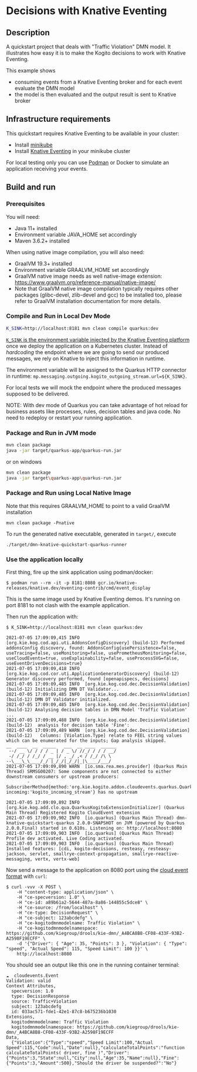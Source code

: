 # Decisions with Knative Eventing

## Description

A quickstart project that deals with "Traffic Violation" DMN model. It illustrates how easy it is to make the Kogito decisions to work with Knative
Eventing.

This example shows

* consuming events from a Knative Eventing broker and for each event evaluate the DMN model
* the model is then evaluated and the output result is sent to Knative broker

## Infrastructure requirements

This quickstart requires Knative Eventing to be available in your cluster:

* Install [minikube](https://kubernetes.io/docs/tasks/tools/install-minikube/)
* Install [Knative Eventing](https://knative.dev/docs/install/) in your minikube cluster

For local testing only you can use [Podman](https://podman.io/getting-started/installation.html) or Docker to simulate an application receiving your
events.

## Build and run

### Prerequisites

You will need:

- Java 11+ installed
- Environment variable JAVA_HOME set accordingly
- Maven 3.6.2+ installed

When using native image compilation, you will also need:

- GraalVM 19.3+ installed
- Environment variable GRAALVM_HOME set accordingly
- GraalVM native image needs as well native-image extension: https://www.graalvm.org/reference-manual/native-image/
- Note that GraalVM native image compilation typically requires other packages (glibc-devel, zlib-devel and gcc) to be installed too, please refer to
  GraalVM installation documentation for more details.

### Compile and Run in Local Dev Mode

```sh
K_SINK=http://localhost:8181 mvn clean compile quarkus:dev
```

[`K_SINK` is the environment variable injected by the Knative Eventing platform](https://knative.dev/docs/eventing/samples/sinkbinding/#create-our-sinkbinding)
once we deploy the application on a Kubernetes cluster. Instead of _hardcoding_ the endpoint where we are going to send our produced messages, we rely
on Knative to inject this information in runtime.

The environment variable will be assigned to the Quarkus HTTP connector in runtime: `mp.messaging.outgoing.kogito_outgoing_stream.url=${K_SINK}`.

For local tests we will mock the endpoint where the produced messages supposed to be delivered.

NOTE: With dev mode of Quarkus you can take advantage of hot reload for business assets like processes, rules, decision tables and java code. No need
to redeploy or restart your running application.

### Package and Run in JVM mode

```sh
mvn clean package
java -jar target/quarkus-app/quarkus-run.jar
```

or on windows

```sh
mvn clean package
java -jar target\quarkus-app\quarkus-run.jar
```

### Package and Run using Local Native Image

Note that this requires GRAALVM_HOME to point to a valid GraalVM installation

```
mvn clean package -Pnative
```

To run the generated native executable, generated in `target/`, execute

```
./target/dmn-knative-quickstart-quarkus-runner
```

### Use the application locally

First thing, fire up the sink application using podman/docker:

```shell script
$ podman run --rm -it -p 8181:8080 gcr.io/knative-releases/knative.dev/eventing-contrib/cmd/event_display
```

This is the same image used by Knative Eventing demos. It's running on port 8181 to not clash with the example application.

Then run the application with:

```shell script
$ K_SINK=http://localhost:8181 mvn clean quarkus:dev

2021-07-05 17:09:09,415 INFO  [org.kie.kog.cod.api.uti.AddonsConfigDiscovery] (build-12) Performed addonsConfig discovery, found: AddonsConfig{usePersistence=false, useTracing=false, useMonitoring=false, usePrometheusMonitoring=false, useCloudEvents=true, useExplainability=false, useProcessSVG=false, useEventDrivenDecisions=true}
2021-07-05 17:09:09,418 INFO  [org.kie.kog.cod.cor.uti.ApplicationGeneratorDiscovery] (build-12) Generator discovery performed, found [openapispecs, decisions]
2021-07-05 17:09:09,485 INFO  [org.kie.kog.cod.dec.DecisionValidation] (build-12) Initializing DMN DT Validator...
2021-07-05 17:09:09,485 INFO  [org.kie.kog.cod.dec.DecisionValidation] (build-12) DMN DT Validator initialized.
2021-07-05 17:09:09,485 INFO  [org.kie.kog.cod.dec.DecisionValidation] (build-12) Analysing decision tables in DMN Model 'Traffic Violation' ...
2021-07-05 17:09:09,488 INFO  [org.kie.kog.cod.dec.DecisionValidation] (build-12)  analysis for decision table 'Fine':
2021-07-05 17:09:09,489 WARN  [org.kie.kog.cod.dec.DecisionValidation] (build-12)   Columns: [Violation.Type] relate to FEEL string values which can be enumerated for the inputs; Gap analysis skipped.
__  ____  __  _____   ___  __ ____  ______ 
 --/ __ \/ / / / _ | / _ \/ //_/ / / / __/ 
 -/ /_/ / /_/ / __ |/ , _/ ,< / /_/ /\ \   
--\___\_\____/_/ |_/_/|_/_/|_|\____/___/   
2021-07-05 17:09:09,890 WARN  [io.sma.rea.mes.provider] (Quarkus Main Thread) SRMSG00207: Some components are not connected to either downstream consumers or upstream producers:
        - SubscriberMethod{method:'org.kie.kogito.addon.cloudevents.quarkus.QuarkusCloudEventPublisher#onEvent', incoming:'kogito_incoming_stream'} has no upstream

2021-07-05 17:09:09,892 INFO  [org.kie.kog.add.clo.qua.QuarkusKogitoExtensionInitializer] (Quarkus Main Thread) Registered Kogito CloudEvent extension
2021-07-05 17:09:09,902 INFO  [io.quarkus] (Quarkus Main Thread) dmn-knative-quickstart-quarkus 2.0.0-SNAPSHOT on JVM (powered by Quarkus 2.0.0.Final) started in 0.610s. Listening on: http://localhost:8080
2021-07-05 17:09:09,903 INFO  [io.quarkus] (Quarkus Main Thread) Profile dev activated. Live Coding activated.
2021-07-05 17:09:09,903 INFO  [io.quarkus] (Quarkus Main Thread) Installed features: [cdi, kogito-decisions, resteasy, resteasy-jackson, servlet, smallrye-context-propagation, smallrye-reactive-messaging, vertx, vertx-web]
``` 

Now send a message to the application on 8080 port using the [cloud event format](https://github.com/cloudevents/spec) with `curl`:

```shell script
$ curl -vvv -X POST \
    -H "content-type: application/json" \
    -H "ce-specversion: 1.0" \
    -H "ce-id: a89b61a2-5644-487a-8a86-144855c5dce8" \
    -H "ce-source: /from/localhost" \
    -H "ce-type: DecisionRequest" \
    -H "ce-subject: 123abcdefg" \
    -H "ce-kogitodmnmodelname: Traffic Violation" \
    -H "ce-kogitodmnmodelnamespace: https://github.com/kiegroup/drools/kie-dmn/_A4BCA8B8-CF08-433F-93B2-A2598F19ECFF" \
    -d '{"Driver": { "Age": 35, "Points": 3 }, "Violation": { "Type": "speed", "Actual Speed": 115, "Speed Limit": 100 }}' \
    http://localhost:8080
```

You should see an output like this one in the running container terminal:

```shell script
☁️  cloudevents.Event
Validation: valid
Context Attributes,
  specversion: 1.0
  type: DecisionResponse
  source: Traffic+Violation
  subject: 123abcdefg
  id: 033ac571-fde1-42e1-87c8-b675236b1030
Extensions,
  kogitodmnmodelname: Traffic Violation
  kogitodmnmodelnamespace: https://github.com/kiegroup/drools/kie-dmn/_A4BCA8B8-CF08-433F-93B2-A2598F19ECFF
Data,
  {"Violation":{"Type":"speed","Speed Limit":100,"Actual Speed":115,"Code":null,"Date":null},"calculateTotalPoints":"function calculateTotalPoints( driver, fine )","Driver":{"Points":3,"State":null,"City":null,"Age":35,"Name":null},"Fine":{"Points":3,"Amount":500},"Should the driver be suspended?":"No"}
```
